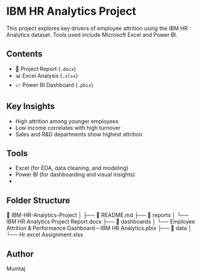 # IBM HR Analytics Project

This project explores key drivers of employee attrition using the IBM HR Analytics dataset. Tools used include Microsoft Excel and Power BI.

## Contents
- 📄 Project Report (`.docx`)
- 📊 Excel Analysis (`.xlsx`)
- 📈 Power BI Dashboard (`.pbix`)

## Key Insights
- High attrition among younger employees
- Low income correlates with high turnover
- Sales and R&D departments show highest attrition

## Tools
- Excel (for EDA, data cleaning, and modeling)
- Power BI (for dashboarding and visual insights)
- 
## Folder Structure

📁 IBM-HR-Analytics-Project
│
├── 📄 README.md
├── 📁 reports
│   └── IBM HR Analytics Project Report.docx
├── 📁 dashboards
│   └── Employee Attrition & Performance Dashboard – IBM HR Analytics.pbix
├── 📁 data
│   └── Hr excel Assignment.xlsx

## Author
Mumtaj

